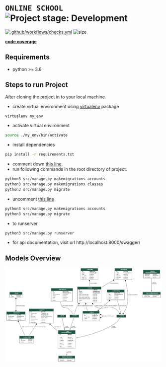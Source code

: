# **`ONLINE SCHOOL`** <img alt="Project stage: Development" src="https://img.shields.io/badge/Project%20Stage-Development-yellowgreen.svg" />

[![.github/workflows/checks.yml](https://github.com/AhzamAhmed6/online_school/actions/workflows/checks.yml/badge.svg)](https://github.com/AhzamAhmed6/online_school/actions/workflows/checks.yml) ![size](https://img.shields.io/github/languages/code-size/ahzamahmed6/online_school)

[**code coverage**](https://ahzamahmed6.github.io/code_cov/)

## Requirements

- python >= 3.6

## Steps to run Project

After cloning the project in to your local machine

- create virtual environment using [virtualenv](https://pypi.org/project/virtualenv/) package

```sh
virtualenv my_env
```

- activate virtual environment

```sh
source ./my_env/bin/activate
```

- install dependencies

```sh
pip install -r requirements.txt
```

- comment down [this line](https://github.com/AhzamAhmed6/online_school/blob/d8c6c25112b14ff88e39ad88256c50245a75c193/online_school/accounts/models/student_models.py#L51).
- run following commands in the root directory of project.

```sh
python3 src/manage.py makemigrations accounts
python3 src/manage.py makemigrations classes
python3 src/manage.py migrate
```

- uncomment [this line](https://github.com/AhzamAhmed6/online_school/blob/d8c6c25112b14ff88e39ad88256c50245a75c193/online_school/accounts/models/student_models.py#L51)

```sh
python3 src/manage.py makemigrations accounts
python3 src/manage.py migrate
```

- to runserver

```sh
python3 src/manage.py runserver
```

- for api documentation, visit url http://localhost:8000/swagger/

## Models Overview

![alt text](https://github.com/AhzamAhmed6/online_school/blob/actions/models.png?raw=true)